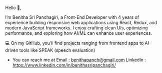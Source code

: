 Hello 👋,

I’m Benitha Sri Panchagiri, a Front-End Developer with 4 years of experience building responsive web applications using React, Redux, and modern JavaScript frameworks. 
I enjoy crafting clean UIs, optimizing performance, and exploring how AI/ML can enhance user experiences.

💻 On my GitHub, you’ll find projects ranging from frontend apps to AI-driven tools like SPEAK (speech evaluation) 



-  You can reach me at
 Email   : benithapanch@gmail.com
LinkedIn : https://www.linkedin.com/in/benithasripanchagiri/

